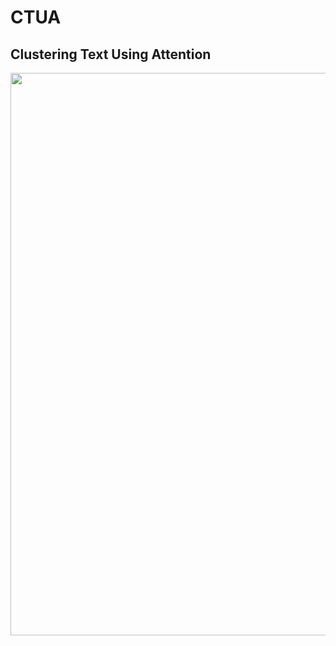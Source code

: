 # CTUA
## Clustering Text Using Attention


<kbd><img src="https://miro.medium.com/max/2204/1*ABkaR2glZNP6oh08oY4l-Q.png" width = 900></kbd>
